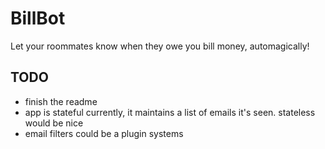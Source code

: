 # BillBot

Let your roommates know when they owe you bill money, automagically!

## TODO

- finish the readme
- app is stateful currently, it maintains a list of emails it's seen. stateless would be nice
- email filters could be a plugin systems
